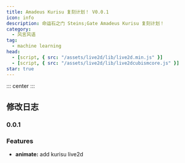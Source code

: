 ```yaml
---
title: Amadeus Kurisu 复刻计划！ V0.0.1 
icon: info
description: 命运石之门 Steins;Gate Amadeus Kurisu 复刻计划！
category:
  - 风言风语
tag:
  - machine learning
head:
  - [script, { src: "/assets/live2d/lib/live2d.min.js" }]
  - [script, { src: "/assets/live2d/lib/live2dcubismcore.js" }]
star: true
---
```

<script setup lang="ts">
import { defineAsyncComponent } from 'vue'
import 'vant/lib/index.css';
import '@vant/touch-emulator';
const Kurisu = defineAsyncComponent(() => import('@Kurisu'))
</script>

::: center
<ClientOnly>
<Kurisu />
</ClientOnly>
:::

## 修改日志

### 0.0.1

### Features

- **animate:** add kurisu live2d
